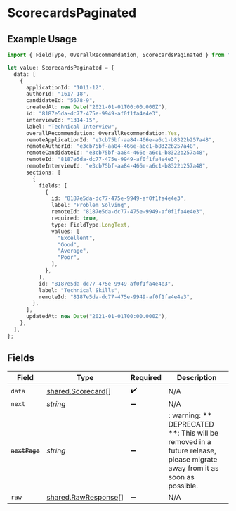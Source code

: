 # ScorecardsPaginated

## Example Usage

```typescript
import { FieldType, OverallRecommendation, ScorecardsPaginated } from "@stackone/stackone-client-ts/sdk/models/shared";

let value: ScorecardsPaginated = {
  data: [
    {
      applicationId: "1011-12",
      authorId: "1617-18",
      candidateId: "5678-9",
      createdAt: new Date("2021-01-01T00:00.000Z"),
      id: "8187e5da-dc77-475e-9949-af0f1fa4e4e3",
      interviewId: "1314-15",
      label: "Technical Interview",
      overallRecommendation: OverallRecommendation.Yes,
      remoteApplicationId: "e3cb75bf-aa84-466e-a6c1-b8322b257a48",
      remoteAuthorId: "e3cb75bf-aa84-466e-a6c1-b8322b257a48",
      remoteCandidateId: "e3cb75bf-aa84-466e-a6c1-b8322b257a48",
      remoteId: "8187e5da-dc77-475e-9949-af0f1fa4e4e3",
      remoteInterviewId: "e3cb75bf-aa84-466e-a6c1-b8322b257a48",
      sections: [
        {
          fields: [
            {
              id: "8187e5da-dc77-475e-9949-af0f1fa4e4e3",
              label: "Problem Solving",
              remoteId: "8187e5da-dc77-475e-9949-af0f1fa4e4e3",
              required: true,
              type: FieldType.LongText,
              values: [
                "Excellent",
                "Good",
                "Average",
                "Poor",
              ],
            },
          ],
          id: "8187e5da-dc77-475e-9949-af0f1fa4e4e3",
          label: "Technical Skills",
          remoteId: "8187e5da-dc77-475e-9949-af0f1fa4e4e3",
        },
      ],
      updatedAt: new Date("2021-01-01T00:00.000Z"),
    },
  ],
};
```

## Fields

| Field                                                                                                                   | Type                                                                                                                    | Required                                                                                                                | Description                                                                                                             |
| ----------------------------------------------------------------------------------------------------------------------- | ----------------------------------------------------------------------------------------------------------------------- | ----------------------------------------------------------------------------------------------------------------------- | ----------------------------------------------------------------------------------------------------------------------- |
| `data`                                                                                                                  | [shared.Scorecard](../../../sdk/models/shared/scorecard.md)[]                                                           | :heavy_check_mark:                                                                                                      | N/A                                                                                                                     |
| `next`                                                                                                                  | *string*                                                                                                                | :heavy_minus_sign:                                                                                                      | N/A                                                                                                                     |
| ~~`nextPage`~~                                                                                                          | *string*                                                                                                                | :heavy_minus_sign:                                                                                                      | : warning: ** DEPRECATED **: This will be removed in a future release, please migrate away from it as soon as possible. |
| `raw`                                                                                                                   | [shared.RawResponse](../../../sdk/models/shared/rawresponse.md)[]                                                       | :heavy_minus_sign:                                                                                                      | N/A                                                                                                                     |